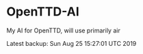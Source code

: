 # OpenTTD-AI
My AI for OpenTTD, will use primarily air

Latest backup: Sun Aug 25 15:27:01 UTC 2019
